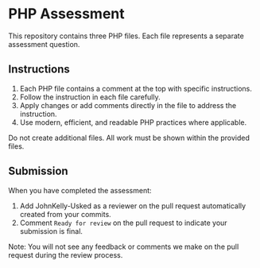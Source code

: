 # PHP Assessment

This repository contains three PHP files. Each file represents a separate assessment question.

## Instructions

1. Each PHP file contains a comment at the top with specific instructions.
2. Follow the instruction in each file carefully.
3. Apply changes or add comments directly in the file to address the instruction.
4. Use modern, efficient, and readable PHP practices where applicable.

Do not create additional files. All work must be shown within the provided files.

## Submission
When you have completed the assessment:

1. Add JohnKelly-Usked as a reviewer on the pull request automatically created from your commits.
2. Comment `Ready for review` on the pull request to indicate your submission is final.

Note: You will not see any feedback or comments we make on the pull request during the review process.
